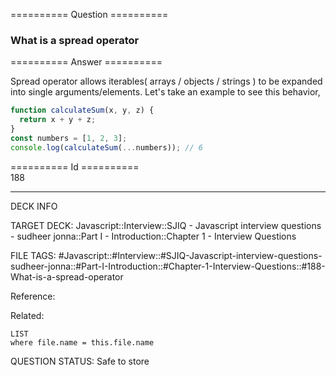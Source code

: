 ========== Question ==========  

### What is a spread operator  

========== Answer ==========  

Spread operator allows iterables( arrays / objects / strings ) to be expanded
into single arguments/elements. Let's take an example to see this behavior,

```javascript
function calculateSum(x, y, z) {
  return x + y + z;
}
const numbers = [1, 2, 3];
console.log(calculateSum(...numbers)); // 6
```

========== Id ==========  
188

---

DECK INFO

TARGET DECK: Javascript::Interview::SJIQ - Javascript interview questions - sudheer jonna::Part I - Introduction::Chapter 1 - Interview Questions

FILE TAGS: #Javascript::#Interview::#SJIQ-Javascript-interview-questions-sudheer-jonna::#Part-I-Introduction::#Chapter-1-Interview-Questions::#188-What-is-a-spread-operator

Reference:

Related:

```dataview
LIST
where file.name = this.file.name
```

QUESTION STATUS: Safe to store
